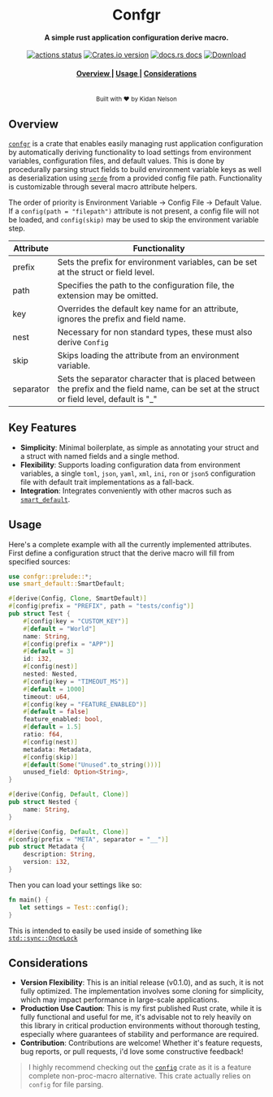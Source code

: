 <h1 align="center">Confgr</h1>
<div align="center">
 <strong>
  A simple rust application configuration derive macro.
 </strong>
</div>

<br />

<div align="center">
  <!-- Github Actions -->
  <a href="https://github.com/N4D1K-lgtm/confgr/actions/workflows/rust.yml?query=branch%3Amaster">
    <img src="https://img.shields.io/github/actions/workflow/status/N4D1K-lgtm/confgr/rust.yml?branch=master&style=flat-square" alt="actions status" /></a>
  <!-- Version -->
  <a href="https://crates.io/crates/confgr">
    <img src="https://img.shields.io/crates/v/confgr.svg?style=flat-square"
    alt="Crates.io version" /></a>
  <!-- Docs -->
  <a href="https://docs.rs/confgr">
  <img src="https://img.shields.io/badge/docs-latest-blue.svg?style=flat-square" alt="docs.rs docs" /></a>
  <!-- Downloads -->
  <a href="https://crates.io/crates/confgr">
    <img src="https://img.shields.io/crates/d/confgr.svg?style=flat-square" alt="Download" />
  </a>
</div>

<div align="center">
  <h4>
    <a href="#install">
      Overview
    </a>
    <span> | </span>
    <a href="#usage">
      Usage
    </a>
    <span> | </span>
    <a href="#considerations">
      Considerations
    </a>
  </h4>
</div>

<br />

<div align="center">
  <small>Built with ❤️ by Kidan Nelson</small>
</div>

## Overview

[`confgr`](https://docs.rs/confgr/latest/confgr) is a crate that enables easily managing rust application configuration by automatically deriving functionality to load settings from environment variables, configuration files, and default values. This is done by procedurally parsing struct fields to build environment variable keys as well as deserialization using [`serde`](https://docs.rs/serde/latest/serde/) from a provided config file path. Functionality is customizable through several macro attribute helpers.

The order of priority is Environment Variable -> Config File -> Default Value. If a `config(path = "filepath")` attribute is not present, a config file will not be loaded, and `config(skip)` may be used to skip the environment variable step.

| Attribute      | Functionality                                                                                                                              |
|----------------|--------------------------------------------------------------------------------------------------------------------------------------------|
| prefix         | Sets the prefix for environment variables, can be set at the struct or field level.                                                        |
| path           | Specifies the path to the configuration file, the extension may be omitted.                                                                |
| key            | Overrides the default key name for an attribute, ignores the prefix and field name.                                                        |
| nest           | Necessary for non standard types, these must also derive `Config`                                                                          |
| skip           | Skips loading the attribute from an environment variable.                                                                                  |
| separator      | Sets the separator character that is placed between the prefix and the field name, can be set at the struct or field level, default is "_" |


## Key Features

- **Simplicity**: Minimal boilerplate, as simple as annotating your struct and a struct with named fields and a single method.
- **Flexibility**: Supports loading configuration data from environment variables, a single `toml`, `json`, `yaml`, `xml`, `ini`, `ron` or `json5` configuration file with default trait implementations as a fall-back.
- **Integration**: Integrates conveniently with other macros such as [`smart_default`](https://docs.rs/smart-default/latest/smart_default/derive.SmartDefault.html).
## Usage

Here's a complete example with all the currently implemented attributes. First define a configuration struct that the derive macro will fill from specified sources:

```rust
use confgr::prelude::*;
use smart_default::SmartDefault;

#[derive(Config, Clone, SmartDefault)]
#[config(prefix = "PREFIX", path = "tests/config")]
pub struct Test {
    #[config(key = "CUSTOM_KEY")]
    #[default = "World"]
    name: String,
    #[config(prefix = "APP")]
    #[default = 3]
    id: i32,
    #[config(nest)]
    nested: Nested,
    #[config(key = "TIMEOUT_MS")]
    #[default = 1000]
    timeout: u64,
    #[config(key = "FEATURE_ENABLED")]
    #[default = false]
    feature_enabled: bool,
    #[default = 1.5]
    ratio: f64,
    #[config(nest)]
    metadata: Metadata,
    #[config(skip)]
    #[default(Some("Unused".to_string()))]
    unused_field: Option<String>,
}

#[derive(Config, Default, Clone)]
pub struct Nested {
    name: String,
}

#[derive(Config, Default, Clone)]
#[config(prefix = "META", separator = "__")]
pub struct Metadata {
    description: String,
    version: i32,
}
```

Then you can load your settings like so:

```rust
fn main() {
   let settings = Test::config();
}
```

This is intended to easily be used inside of something like [`std::sync::OnceLock`](https://doc.rust-lang.org/nightly/std/sync/struct.OnceLock.html)

## Considerations
- **Version Flexibility**: This is an initial release (v0.1.0), and as such, it is not fully optimized. The implementation involves some cloning for simplicity, which may impact performance in large-scale applications.
- **Production Use Caution**: This is my first published Rust crate, while it is fully functional and useful for me, it's advisable not to rely heavily on this library in critical production environments without thorough testing, especially where guarantees of stability and performance are required.
- **Contribution**: Contributions are welcome! Whether it's feature requests, bug reports, or pull requests, i'd love some constructive feedback!

> I highly recommend checking out the [`config`](https://docs.rs/config/latest/config/) crate as it is a feature complete non-proc-macro alternative. This crate actually relies on `config` for file parsing.
